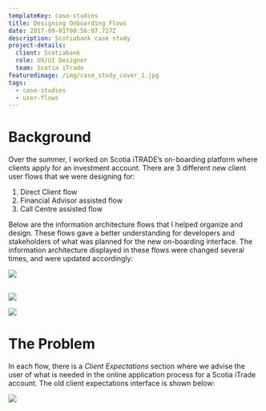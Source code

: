 ```yaml
---
templateKey: case-studies
title: Designing Onboarding Flows
date: 2017-09-01T00:56:07.727Z
description: Scotiabank case study
project-details:
  client: Scotiabank
  role: UX/UI Designer
  team: Scotia iTrade
featuredimage: /img/case_study_cover_1.jpg
tags:
  - case-studies
  - user-flows
---
```

# Background

Over the summer, I worked on Scotia iTRADE’s on-boarding platform where clients apply for an investment account. There are 3 different new client user flows that we were designing for: 

1. Direct Client flow
2. Financial Advisor assisted flow
3. Call Centre assisted flow

Below are the information architecture flows that I helped organize and design. These flows gave a better understanding for developers and stakeholders of what was planned for the new on-boarding interface. The information architecture displayed in these flows were changed several times, and were updated accordingly:

![](/img/direct_client_image.png)

## 

![](/img/fa_image.png)

![](/img/call_center_image.png)

# The Problem

In each flow, there is a _Client Expectations_ section where we advise the user of what is needed in the online application process for a Scotia iTrade account. The old client expectations interface is shown below:

![](/img/old_client_expectations.png)
